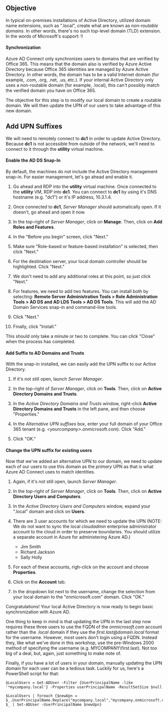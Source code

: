 ## Objective
In typical on-premises installations of Active Directory, utilized domain name extensions, such as ".local", create what are known as _non-routable domains_.  In other words, there's no such top-level domain (TLD) extension.  In the words of Microsoft's support:
!!<h4>Synchronization</h4>Azure AD Connect only synchronizes users to domains that are verified by Office 365. This means that the domain also is verified by Azure Active Directory because Office 365 identities are managed by Azure Active Directory. In other words, the domain has to be a valid Internet domain (for example, .com, .org, .net, .us, etc.). If your internal Active Directory only uses a non-routable domain (for example, .local), this can't possibly match the verified domain you have on Office 365.

The objective for this step is to modify our local domain to create a routable domain.  We will then update the UPN of our users to take advantage of this new domain.

## Add UPN Suffixes
We will need to remotely connect to **dc1** in order to update Active Directory. Because **dc1** is not accessible from outside of the network, we'll need to connect to it through the **utility** virtual machine.

#### Enable the AD DS Snap-In
By default, the machines do not include the Active Directory management snap-in.  For easier management, let's go ahead and enable it.

  1. Go ahead and RDP into the **utility** virtual machine.  Once connected to the **utility** VM, RDP into **dc1**.  You can connect to **dc1** by using it's DNS hostname (e.g. "dc1") or it's IP address, 10.3.1.4.

  2. Once connected to **dc1**, _Server Manager_ should automatically open. If it doesn't, go ahead and open it now.

  3. In the top-right of _Server Manager_, click on **Manage**.  Then, click on **Add Roles and Features**.

  4. In the "Before you begin" screen, click "Next."

  5. Make sure "Role-based or feature-based installation" is selected, then click "Next."

  6. For the destination server, your local domain controller should be highlighted.  Click "Next."

  7. We don't need to add any additional roles at this point, so just click "Next."

  8. For features, we need to add two features. You can install both by selecting:  **Remote Server Administration Tools &gt; Role Administration Tools &gt; AD DS and AD LDS Tools &gt; AD DS Tools**. This will add the AD Domain Services snap-in and command-line tools.

  9. Click "Next."

  10. Finally, click "Install."

This should only take a minute or two to complete.  You can click "Close" when the process has completed.

#### Add Suffix to AD Domains and Trusts
With the snap-in installed, we can easily add the UPN suffix to our Active Directory.

  1. If it's not still open, launch _Server Manager_.

  2. In the top-right of _Server Manager_, click on **Tools**.  Then, click on **Active Directory Domains and Trusts**.

  3. In the _Active Directory Domains and Trusts_ window, right-click **Active Directory Domains and Trusts** in the left pane, and then choose "Properties."

  4. In the _Alternative UPN suffixes_ box, enter your full domain of your Office 365 tenant (e.g. _&lt;yourcompany&gt;_.onmicrosoft.com). Click "Add."

  5. Click "OK."

#### Change the UPN suffix for existing users
Now that we've added an alternative UPN to our domain, we need to update each of our users to use this domain as the _primary_ UPN as that is what Azure AD Connect uses to match identities.

  1. Again, if it's not still open, launch _Server Manager_.

  2. In the top-right of _Server Manager_, click on **Tools**.  Then, click on **Active Directory Users and Computers**.

  3. In the _Active Directory Users and Computers_ window, expand your ".local" domain and click on **Users**.

  4. There are 3 user accounts for which we need to update the UPN (NOTE: We do not want to sync the local _cloudadmin_ enterprise administrator account to the cloud in order to preserve boundaries.  You should utilize a separate account in Azure for administering Azure AD.)

        * Jim Smith
        * Richard Jackson
        * Sally Holly

  5. For each of these accounts, righ-click on the account and choose **Properties**.

  6. Click on the **Account** tab.

  7. In the dropdown list next to the username, change the selection from your local domain to the "onmicrosoft.com" domain.  Click "OK."

Congratulations! Your local Active Directory is now ready to begin basic synchronization with Azure AD.  

One thing to keep in mind is that updating the UPN in the last step now requires these three users to use the FQDN of the _onmicrosoft.com_ account rather than the _.local_ domain if they use the _first.last@domain.local_ format for the username.  However, most users don't login using a FQDN.  Instead they, like what we've done in this workshop, use the pre-Windows 2000 method of specifying the username (e.g. MYCOMPANY\first.last).  Not too big of a deal, but, again, just something to make note of.

Finally, if you have a lot of users in your domain, manually updating the UPN domain for each user can be a tedious task. Luckily for us, here's a PowerShell script for that:

```PS
$LocalUsers = Get-ADUser -Filter {UserPrincipalName -like '*mycompany.local'} -Properties userPrincipalName -ResultSetSize $null

$LocalUsers | foreach {$newUpn = $_.UserPrincipalName.Replace("mycompany.local","mycompany.onmicrosoft.com"); $_ | Set-ADUser -UserPrincipalName $newUpn}
```